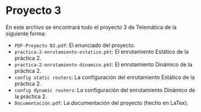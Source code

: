 # Proyecto 3

En este archivo se encontrará todo el proyecto 3 de Telemática de la siguiente forma:

- `PDF-Proyecto N3.pdf`: El enunciado del proyecto.
- `practica-2-enrutamiento-estatico.pkt`: El enrutamiento Estático de la práctica 2.
- `practica-2-enrutamiento-dinamico.pkt`: El enrutamiento Dinámico de la práctica 2.
- `config static routers`: La configuración del enrutamiento Estático de la práctica 2.
- `config dynamic routers`: La configuración del enrutamiento Dinámico de la práctica 2.
- `Documentación.pdf`: La documentación del proyecto (hecho en LaTex).